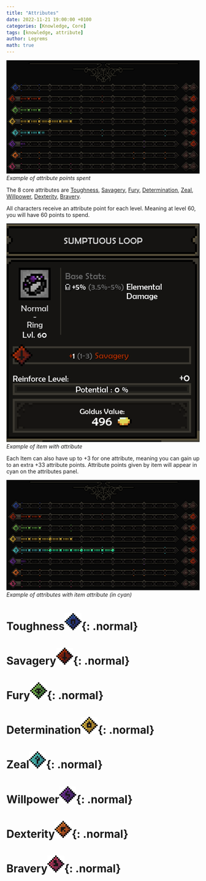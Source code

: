 ```yaml
---
title: "Attributes"
date: 2022-11-21 19:00:00 +0100
categories: [Knowledge, Core]
tags: [knowledge, attribute]
author: Legrems
math: true
---
```


![](/assets/img/attribute_example.png)
_Example of attribute points spent_

The 8 core attributes are [Toughness](#toughness), [Savagery](#savagery), [Fury](#fury), [Determination](#determination), [Zeal](#zeal), [Willpower](#willpower), [Dexterity](#dexterity), [Bravery](#bravery).

All characters receive an attribute point for each level. Meaning at level 60, you will have 60 points to spend.

![](/assets/img/attribute_example_item.png)
_Example of item with attribute_ 

Each Item can also have up to +3 for one attribute, meaning you can gain up to an extra +33 attribute points. Attribute points given by item will appear in cyan on the attributes panel.

![](/assets/img/attribute_full_example.png)
_Example of attributes with item attribute (in cyan)_

# Toughness![](/assets/img/game/icon/attribute/0.png){: .normal}
# Savagery![](/assets/img/game/icon/attribute/1.png){: .normal}
# Fury![](/assets/img/game/icon/attribute/2.png){: .normal}
# Determination![](/assets/img/game/icon/attribute/3.png){: .normal}
# Zeal![](/assets/img/game/icon/attribute/4.png){: .normal}
# Willpower![](/assets/img/game/icon/attribute/5.png){: .normal}
# Dexterity![](/assets/img/game/icon/attribute/6.png){: .normal}
# Bravery![](/assets/img/game/icon/attribute/7.png){: .normal}
